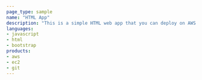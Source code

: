 ```yaml
---
page_type: sample
name: "HTML App"
description: "This is a simple HTML web app that you can deploy on AWS by DATTU."
languages:
- javascript
- html
- bootstrap
products:
- aws
- ec2
- git
---
```


